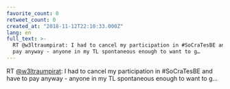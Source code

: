 ```yaml
---
favorite_count: 0
retweet_count: 0
created_at: "2018-11-12T22:10:33.000Z"
lang: en
full_text: >-
  RT @w3ltraumpirat: I had to cancel my participation in #SoCraTesBE and have to
  pay anyway - anyone in my TL spontaneous enough to want to g…
---
```


RT [@w3ltraumpirat](https://twitter.com/w3ltraumpirat): I had to cancel my
participation in #SoCraTesBE and have to pay anyway - anyone in my TL
spontaneous enough to want to g…

